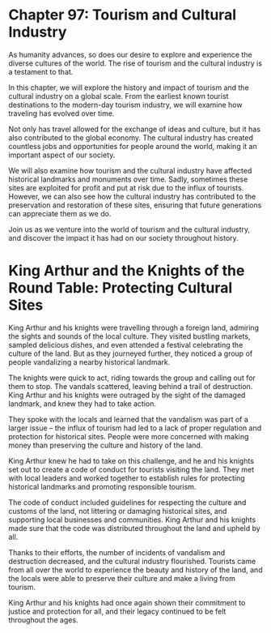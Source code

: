 # Chapter 97: Tourism and Cultural Industry #

As humanity advances, so does our desire to explore and experience the diverse cultures of the world. The rise of tourism and the cultural industry is a testament to that.

In this chapter, we will explore the history and impact of tourism and the cultural industry on a global scale. From the earliest known tourist destinations to the modern-day tourism industry, we will examine how traveling has evolved over time.

Not only has travel allowed for the exchange of ideas and culture, but it has also contributed to the global economy. The cultural industry has created countless jobs and opportunities for people around the world, making it an important aspect of our society.

We will also examine how tourism and the cultural industry have affected historical landmarks and monuments over time. Sadly, sometimes these sites are exploited for profit and put at risk due to the influx of tourists. However, we can also see how the cultural industry has contributed to the preservation and restoration of these sites, ensuring that future generations can appreciate them as we do.

Join us as we venture into the world of tourism and the cultural industry, and discover the impact it has had on our society throughout history.
# King Arthur and the Knights of the Round Table: Protecting Cultural Sites #

King Arthur and his knights were travelling through a foreign land, admiring the sights and sounds of the local culture. They visited bustling markets, sampled delicious dishes, and even attended a festival celebrating the culture of the land. But as they journeyed further, they noticed a group of people vandalizing a nearby historical landmark.

The knights were quick to act, riding towards the group and calling out for them to stop. The vandals scattered, leaving behind a trail of destruction. King Arthur and his knights were outraged by the sight of the damaged landmark, and knew they had to take action.

They spoke with the locals and learned that the vandalism was part of a larger issue – the influx of tourism had led to a lack of proper regulation and protection for historical sites. People were more concerned with making money than preserving the culture and history of the land.

King Arthur knew he had to take on this challenge, and he and his knights set out to create a code of conduct for tourists visiting the land. They met with local leaders and worked together to establish rules for protecting historical landmarks and promoting responsible tourism.

The code of conduct included guidelines for respecting the culture and customs of the land, not littering or damaging historical sites, and supporting local businesses and communities. King Arthur and his knights made sure that the code was distributed throughout the land and upheld by all.

Thanks to their efforts, the number of incidents of vandalism and destruction decreased, and the cultural industry flourished. Tourists came from all over the world to experience the beauty and history of the land, and the locals were able to preserve their culture and make a living from tourism.

King Arthur and his knights had once again shown their commitment to justice and protection for all, and their legacy continued to be felt throughout the ages.